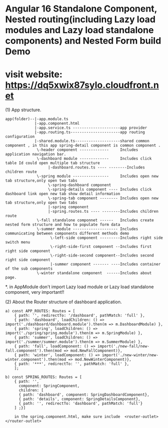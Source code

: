 # Angular 16 Standalone Component, Nested routing(including Lazy load modules and Lazy load standalone components) and Nested Form build Demo 
# visit website: https://dq5xwix87sylo.cloudfront.net


(1) App structure.

    app(folder)--|-app.module.ts
                 |-app.component.html
                 |-app.service.ts ---------------------app provider 
                 |-app.routing.ts----------------------app routing configuration 
                 |-shared.module.ts--------------------shared common component , in this app spring-detail component is common component .
                  \-header component -------------     Includes application navigation bar.
                  \-dashboard module -------------     Includes click table Id could open multiple tab structure 
                       |-dashboard.routes.ts ---- --------Includes children route
                  \-spring module ----------------     Includes open new tab structure,only open two tabs 
                       \-spring-dashboard component 
                       \-spring-details component ---- Includes click dashboard link open new tab show detail information 
                       \-spring-tab component -------- Includes open new tab structure,only open two tabs 
                       |-spring component
                       |-spring.routes.ts ---- --------Includes children route
                  \-fall standalone componnet ------   Includes create nested form structure and how to populate form data
                  \-summer module -------------------- Includes communicating between components different methods demo
                        \-left-side component ---------Includes right side switch menu
                        \-right-side-first component --Includes first right side component
                        \-right-side-second component--Includes second right side component
                        |-summer component ------- ----Includes container of the sub components
                  \-winter standalone component  ------Includes about page.
             
   *. in AppModule don't import Lazy load module or Lazy load standalone component, very important!!
   
(2) About the Router structure of dashboard application.
   
    a) const APP_ROUTES: Routes = [
        { path: '', redirectTo: '/dashboard', pathMatch: 'full' },
        { path: 'dashboard', loadChildren: () => import('./dashboard/dashboard.module').then(m => m.DashboardModule) },
        { path: 'spring', loadChildren: () => import('./spring/spring.module').then(m => m.SpringModule) },
        { path: 'summer', loadChildren: () => import('./summer/summer.module').then(m => m.SummerModule) },
        { path: 'fall', loadComponent: () => import('./new-fall/new-fall.component').then(mod => mod.NewFallComponent)},
        { path: 'winter', loadComponent: () => import('./new-winter/new-winter.component').then(mod => mod.NewWinterComponent)},
        { path: '***', redirectTo: '', pathMatch: 'full' },
        ];
    
    b) const SPRING_ROUTES: Routes = [
        { path: '',
          component: SpringComponent,
          children: [
          { path: 'dashboard', component: SpringDashboardComponent},
          { path: 'details', component: SpringDetailsComponent},
          { path: '', redirectTo: 'dashboard', pathMatch: 'full'}
        ] ;}]
            
        in the spring.component.html, make sure include  <router-outlet></router-outlet>

